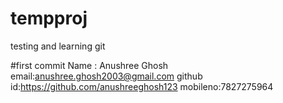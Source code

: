 # tempproj
testing and learning git

#first commit
Name : Anushree Ghosh
email:anushree.ghosh2003@gmail.com
github id:https://github.com/anushreeghosh123
mobileno:7827275964
